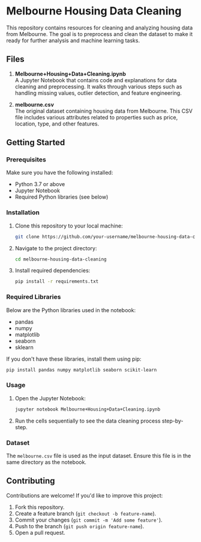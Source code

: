# Melbourne Housing Data Cleaning

This repository contains resources for cleaning and analyzing housing data from Melbourne. The goal is to preprocess and clean the dataset to make it ready for further analysis and machine learning tasks.

## Files

1. **Melbourne+Housing+Data+Cleaning.ipynb**  
   A Jupyter Notebook that contains code and explanations for data cleaning and preprocessing. It walks through various steps such as handling missing values, outlier detection, and feature engineering.

2. **melbourne.csv**  
   The original dataset containing housing data from Melbourne. This CSV file includes various attributes related to properties such as price, location, type, and other features.

## Getting Started

### Prerequisites
Make sure you have the following installed:
- Python 3.7 or above
- Jupyter Notebook
- Required Python libraries (see below)

### Installation
1. Clone this repository to your local machine:
   ```bash
   git clone https://github.com/your-username/melbourne-housing-data-cleaning.git
   ```
2. Navigate to the project directory:
   ```bash
   cd melbourne-housing-data-cleaning
   ```
3. Install required dependencies:
   ```bash
   pip install -r requirements.txt
   ```

### Required Libraries
Below are the Python libraries used in the notebook:
- pandas
- numpy
- matplotlib
- seaborn
- sklearn

If you don't have these libraries, install them using pip:
```bash
pip install pandas numpy matplotlib seaborn scikit-learn
```

### Usage
1. Open the Jupyter Notebook:
   ```bash
   jupyter notebook Melbourne+Housing+Data+Cleaning.ipynb
   ```
2. Run the cells sequentially to see the data cleaning process step-by-step.

### Dataset
The `melbourne.csv` file is used as the input dataset. Ensure this file is in the same directory as the notebook.

## Contributing
Contributions are welcome! If you'd like to improve this project:
1. Fork this repository.
2. Create a feature branch (`git checkout -b feature-name`).
3. Commit your changes (`git commit -m 'Add some feature'`).
4. Push to the branch (`git push origin feature-name`).
5. Open a pull request.
